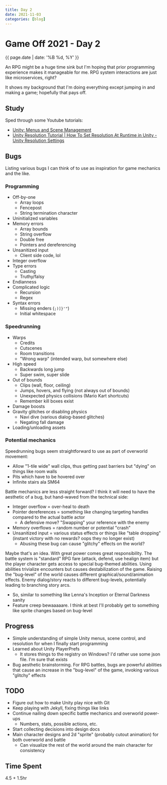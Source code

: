 ```yaml
---
title: Day 2
date: 2021-11-03
categories: [blog]
---
```

# Game Off 2021 - Day 2
{{ page.date | date: '%B %d, %Y' }}

An RPG might be a huge time sink but I'm hoping that prior programming experience makes it manageable for me. RPG system interactions are just like microservices, right?

It shows my background that I'm doing everything except jumping in and making a game; hopefully that pays off.

## Study

Sped through some Youtube tutorials:
- [Unity: Menus and Scene Management](https://www.youtube.com/watch?v=b0oY5ZQA06A)
- [Unity Resolution Tutorial \| How To Set Resolution At Runtime in Unity - Unity Resolution Settings](https://www.youtube.com/watch?v=-Zwk-C0BtEU)

## Bugs

Listing various bugs I can think of to use as inspiration for game mechanics and the like.

### Programming

- Off-by-one
  - Array loops
  - Fencepost 
  - String termination character
- Uninitialized variables
- Memory errors
  - Array bounds
  - String overflow
  - Double free
  - Pointers and dereferencing
- Unsanitized input
  - Client side code, lol
- Integer overflow
- Type errors
  - Casting
  - Truthy/falsy
- Endianness
- Complicated logic
  - Recursion
  - Regex
- Syntax errors
  - Missing enders (`;)]}'"`)
  - Initial whitespace

### Speedrunning

- Warps
  - Credits
  - Cutscenes
  - Room transitions
  - "Wrong warp" (intended warp, but somewhere else)
- High speed
  - Backwards long jump
  - Super swim, super slide
- Out of bounds
  - Clips (wall, floor, ceiling)
  - Jumps, hovers, and flying (not always out of bounds)
  - Unexpected physics collisions (Mario Kart shortcuts)
  - Remember kill boxes exist
- Damage boosts
- Gravity glitches or disabling physics
  - Navi dive (various dialog-based glitches)
  - Negating fall damage
- Loading/unloading assets

### Potential mechanics

Speedrunning bugs seem straightforward to use as part of overworld movement:
- Allow "1-tile wide" wall clips, thus getting past barriers but "dying" on things like room walls
- Pits which have to be hovered over
- Infinite stairs ala SM64

Battle mechanics are less straight forward? I think it will need to have the aesthetic of a bug, but hand-waved from the technical side:
- Integer overflow = over-heal to death
- Pointer dereferences = something like changing targeting handles compared to the actual battle actor
  - A defensive move? "Swapping" your reference with the enemy
- Memory overflows = random number or potential "crash" 
- Unsanitized input = various status effects or things like "table dropping" (instant victory with no rewards? oops they no longer exist)
  - Abusing these bug can cause "glitchy" effects on the world?

Maybe that's an idea. With great power comes great responsibility.
The battle system is "standard" RPG fare (attack, defend, use healign item) but the player character gets access to special bug-themed abilities.
Using abilities trivialize encounters but causes destabilization of the game.
Raising the "bug-level" of the world causes different graphical/sound/animation effects. 
Enemy dialog/story reacts to different bug-levels, potentially leading to branching story arcs.
- So, similar to something like Lenna's Inception or Eternal Darkness sanity
- Feature creep bewaaaaare. I think at best I'll probably get to something like sprite changes based on bug-level

## Progress

- Simple understanding of simple Unity menus, scene control, and resolution for when I finally start programming
- Learned about Unity PlayerPrefs
  - It stores things to the registry on Windows? I'd rather use some json file. I'm sure that exists
- Bug aesthetic brainstorming. For RPG battles, bugs are powerful abilities that cause an increase in the "bug-level" of the game, invoking various "glitchy" effects

## TODO

- Figure out how to make Unity play nice with Git
- Keep playing with Jekyll, fixing things like links
- Continue nailing down specific battle mechanics and overworld power-ups
  - Numbers, stats, possible actions, etc.
- Start collecting decisions into design docs
- Main character designs and 2d "sprite" (probably cutout animation) for both overworld and battle
  - Can visualize the rest of the world around the main character for consistency

## Time Spent

4.5 + 1.5hr